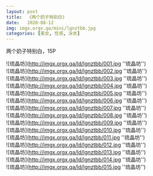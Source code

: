 ```yaml
---
layout: post
title:  《两个奶子特别白》
date:   2020-08-12
img: imgx.orgx.ga/mini/lgnztbb.jpg
categories: [美女, 性感, 泳衣]
---
```


两个奶子特别白，15P

![琉晶坊](http://imgx.orgx.ga/ld/lgnztbb/001.jpg ''琉晶坊'') <br>
![琉晶坊](http://imgx.orgx.ga/ld/lgnztbb/002.jpg ''琉晶坊'') <br>
![琉晶坊](http://imgx.orgx.ga/ld/lgnztbb/003.jpg ''琉晶坊'') <br>
![琉晶坊](http://imgx.orgx.ga/ld/lgnztbb/004.jpg ''琉晶坊'') <br>
![琉晶坊](http://imgx.orgx.ga/ld/lgnztbb/005.jpg ''琉晶坊'') <br>
![琉晶坊](http://imgx.orgx.ga/ld/lgnztbb/006.jpg ''琉晶坊'') <br>
![琉晶坊](http://imgx.orgx.ga/ld/lgnztbb/007.jpg ''琉晶坊'') <br>
![琉晶坊](http://imgx.orgx.ga/ld/lgnztbb/008.jpg ''琉晶坊'') <br>
![琉晶坊](http://imgx.orgx.ga/ld/lgnztbb/009.jpg ''琉晶坊'') <br>
![琉晶坊](http://imgx.orgx.ga/ld/lgnztbb/010.jpg ''琉晶坊'') <br>
![琉晶坊](http://imgx.orgx.ga/ld/lgnztbb/011.jpg ''琉晶坊'') <br>
![琉晶坊](http://imgx.orgx.ga/ld/lgnztbb/012.jpg ''琉晶坊'') <br>
![琉晶坊](http://imgx.orgx.ga/ld/lgnztbb/013.jpg ''琉晶坊'') <br>
![琉晶坊](http://imgx.orgx.ga/ld/lgnztbb/014.jpg ''琉晶坊'') <br>
![琉晶坊](http://imgx.orgx.ga/ld/lgnztbb/015.jpg ''琉晶坊'') <br>
